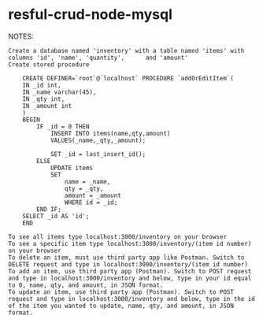 # resful-crud-node-mysql

NOTES:

    Create a database named 'inventory' with a table named 'items' with columns 'id', 'name', 'quantity',      and 'amount'
    Create stored procedure

        CREATE DEFINER=`root`@`localhost` PROCEDURE `addOrEditItem`(
        IN _id int,
        IN _name varchar(45),
        IN _qty int,
        IN _amount int
        )
        BEGIN
            IF _id = 0 THEN
                INSERT INTO items(name,qty,amount)
                VALUES(_name,_qty,_amount);
                
                SET _id = last_insert_id();
            ELSE
                UPDATE items
                SET
                    name = _name,
                    qty = _qty,
                    amount = _amount
                    WHERE id = _id;
            END IF;
        SELECT _id AS 'id';
        END
        
    To see all items type localhost:3000/inventory on your browser
    To see a specific item type localhost:3000/inventory/(item id number) on your browser
    To delete an item, must use third party app like Postman. Switch to DELETE request and type in localhost:3000/inventory/(item id number)
    To add an item, use third party app (Postman). Switch to POST request and type in localhost:3000/inventory and below, type in your id equal to 0, name, qty, and amount, in JSON format.
    To update an item, use third party app (Postman). Switch to POST request and type in localhost:3000/inventory and below, type in the id of the item you wanted to update, name, qty, and amount, in JSON format.
